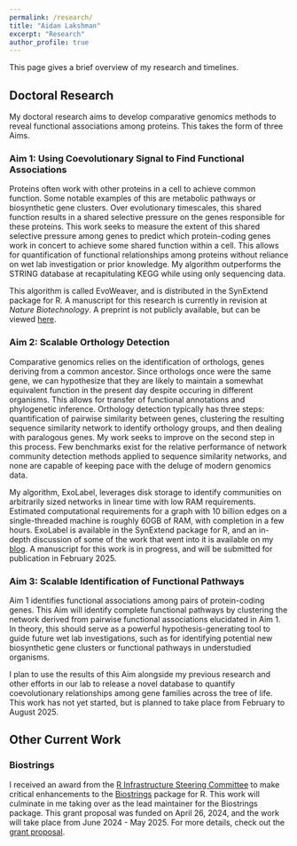 ```yaml
---
permalink: /research/
title: "Aidan Lakshman"
excerpt: "Research"
author_profile: true
---
```


This page gives a brief overview of my research and timelines.

## Doctoral Research

My doctoral research aims to develop comparative genomics methods to reveal functional associations among proteins. This takes the form of three Aims.

### Aim 1: Using Coevolutionary Signal to Find Functional Associations

Proteins often work with other proteins in a cell to achieve common function. Some notable examples of this are metabolic pathways or biosynthetic gene clusters. Over evolutionary timescales, this shared function results in a shared selective pressure on the genes responsible for these proteins. This work seeks to measure the extent of this shared selective pressure among genes to predict which protein-coding genes work in concert to achieve some shared function within a cell. This allows for quantification of functional relationships among proteins without reliance on wet lab investigation or prior knowledge. My algorithm outperforms the STRING database at recapitulating KEGG while using only sequencing data.

This algorithm is called EvoWeaver, and is distributed in the SynExtend package for R. A manuscript for this research is currently in revision at *Nature Biotechnology*. A preprint is not publicly available, but can be viewed [here](../files/EvoWeaver.pdf).


### Aim 2: Scalable Orthology Detection

Comparative genomics relies on the identification of orthologs, genes deriving from a common ancestor. Since orthologs once were the same gene, we can hypothesize that they are likely to maintain a somewhat equivalent function in the present day despite occuring in different organisms. This allows for transfer of functional annotations and phylogenetic inference. Orthology detection typically has three steps: quantification of pairwise similarity between genes, clustering the resulting sequence similarity network to identify orthology groups, and then dealing with paralogous genes. My work seeks to improve on the second step in this process. Few benchmarks exist for the relative performance of network community detection methods applied to sequence similarity networks, and none are capable of keeping pace with the deluge of modern genomics data.

My algorithm, ExoLabel, leverages disk storage to identify communities on arbitrarily sized networks in linear time with low RAM requirements. Estimated computational requirements for a graph with 10 billion edges on a single-threaded machine is roughly 60GB of RAM, with completion in a few hours. ExoLabel is available in the SynExtend package for R, and an in-depth discussion of some of the work that went into it is available on my [blog](https://www.ahl27.com/blog). A manuscript for this work is in progress, and will be submitted for publication in February 2025.


### Aim 3: Scalable Identification of Functional Pathways

Aim 1 identifies functional associations among pairs of protein-coding genes. This Aim will identify complete functional pathways by clustering the network derived from pairwise functional associations elucidated in Aim 1. In theory, this should serve as a powerful hypothesis-generating tool to guide future wet lab investigations, such as for identifying potential new biosynthetic gene clusters or functional pathways in understudied organisms.

I plan to use the results of this Aim alongside my previous research and other efforts in our lab to release a novel database to quantify coevolutionary relationships among gene families across the tree of life. This work has not yet started, but is planned to take place from February to August 2025.

## Other Current Work

### Biostrings

I received an award from the [R Infrastructure Steering Committee](https://www.r-consortium.org/all-projects/call-for-proposals) to make critical enhancements to the [Biostrings](https://bioconductor.org/packages/release/bioc/html/Biostrings.html) package for R. This work will culminate in me taking over as the lead maintainer for the Biostrings package. This grant proposal was funded on April 26, 2024, and the work will take place from June 2024 - May 2025. For more details, check out the [grant proposal](https://www.ahl27.com/biostrings-isc-proposal-2024/).
